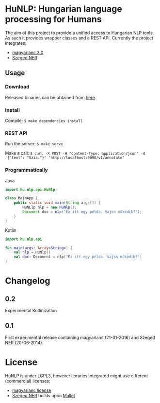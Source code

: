 # HuNLP: Hungarian language processing for Humans

The aim of this project to provide a unified access to Hungarian NLP tools. As such it provides wrapper classes and a REST API.
Currently the project integrates:
* [magyarlanc 3.0](http://www.inf.u-szeged.hu/rgai/magyarlanc)
* [Szeged NER](http://www.inf.u-szeged.hu/rgai/NER)

## Usage

### Download

Released binaries can be obtained from [here](https://github.com/oroszgy/hunlp/releases).

### Install

Compile: `$ make dependencies install`

### REST API

Run the server: `$ make serve`

Make a call: `$ curl -X POST -H "Content-Type: application/json" -d '{"text": "Szia."}' "http://localhost:9090/v1/annotate"`

### Programmatically

Java

```java
import hu.nlp.api.HuNlp;

class MainApp {
    public static void main(String args[]) {
        HuNLlp nlp = new HuNlp();
        Document doc = nlp("Ez itt egy példa. Vajon működik?");
    }
}
```

Kotlin

```kotlin
import hu.nlp.api

fun main(args: Array<String>) {
    val nlp = HuNlp()
    val doc: Document = nlp("Ez itt egy példa. Vajon működik?")
}
```

# Changelog

## 0.2

Experimental Kotlinization

## 0.1

First experimental release containing magyarlanc (21-01-2016) and Szeged NER (20-06-2014).

# License

HuNLP is under LGPL3, however libraries integrated might use different (commercial) licenses:

* [magyarlanc license](http://rgai.inf.u-szeged.hu/project/nlp/research/magyarlanc/magyarlanc_license.html)
* [Szeged NER](http://rgai.inf.u-szeged.hu/project/nlp/research/NER/doc.html) builds upon [Mallet](https://github.com/mimno/Mallet/blob/master/LICENSE)


